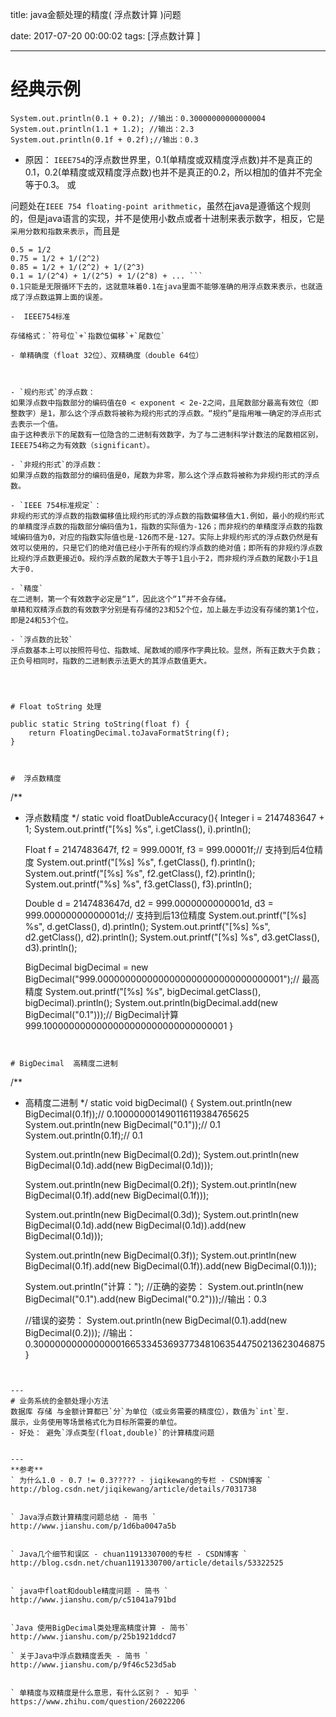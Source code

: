 title:  java金额处理的精度( 浮点数计算 )问题

date: 2017-07-20 00:00:02
tags: [浮点数计算 ]



---
# 经典示例
```
System.out.println(0.1 + 0.2); //输出：0.30000000000000004
System.out.println(1.1 + 1.2); //输出：2.3
System.out.println(0.1f + 0.2f);//输出：0.3
```
- 原因：
`IEEE754`的浮点数世界里，0.1(单精度或双精度浮点数)并不是真正的0.1，0.2(单精度或双精度浮点数)也并不是真正的0.2，所以相加的值并不完全等于0.3。 或

问题处在`IEEE 754 floating-point arithmetic`，虽然在java是遵循这个规则的，但是java语言的实现，并不是使用小数点或者十进制来表示数字，相反，它是`采用分数和指数来表示`，而且是
```
0.5 = 1/2
0.75 = 1/2 + 1/(2^2)
0.85 = 1/2 + 1/(2^2) + 1/(2^3)
0.1 = 1/(2^4) + 1/(2^5) + 1/(2^8) + ... ```
0.1只能是无限循环下去的，这就意味着0.1在java里面不能够准确的用浮点数来表示，也就造成了浮点数运算上面的误差。

-  IEEE754标准

存储格式：`符号位`+`指数位偏移`+`尾数位`
   
- 单精确度（float 32位）、双精确度（double 64位）



- `规约形式`的浮点数：
如果浮点数中指数部分的编码值在0 < exponent < 2e-2之间，且尾数部分最高有效位（即整数字）是1，那么这个浮点数将被称为规约形式的浮点数。“规约”是指用唯一确定的浮点形式去表示一个值。
由于这种表示下的尾数有一位隐含的二进制有效数字，为了与二进制科学计数法的尾数相区别，IEEE754称之为有效数（significant）。
 
- `非规约形式`的浮点数：
如果浮点数的指数部分的编码值是0，尾数为非零，那么这个浮点数将被称为非规约形式的浮点数。
 
- `IEEE 754标准规定`：
非规约形式的浮点数的指数偏移值比规约形式的浮点数的指数偏移值大1.例如，最小的规约形式的单精度浮点数的指数部分编码值为1，指数的实际值为-126；而非规约的单精度浮点数的指数域编码值为0，对应的指数实际值也是-126而不是-127。实际上非规约形式的浮点数仍然是有效可以使用的，只是它们的绝对值已经小于所有的规约浮点数的绝对值；即所有的非规约浮点数比规约浮点数更接近0。规约浮点数的尾数大于等于1且小于2，而非规约浮点数的尾数小于1且大于0.
 
- `精度`
在二进制，第一个有效数字必定是“1”，因此这个“1”并不会存储。
单精和双精浮点数的有效数字分别是有存储的23和52个位，加上最左手边没有存储的第1个位，即是24和53个位。
 
- `浮点数的比较`
浮点数基本上可以按照符号位、指数域、尾数域的顺序作字典比较。显然，所有正数大于负数；正负号相同时，指数的二进制表示法更大的其浮点数值更大。




# Float toString 处理
```
    public static String toString(float f) {
        return FloatingDecimal.toJavaFormatString(f);
    }
```


#  浮点数精度
```
/**
* 浮点数精度
*/
static void floatDubleAccuracy(){
    Integer i = 2147483647 + 1;
    System.out.printf("[%s] %s", i.getClass(), i).println();
 
    Float f = 2147483647f, f2 = 999.0001f, f3 = 999.00001f;// 支持到后4位精度
    System.out.printf("[%s] %s", f.getClass(), f).println();
    System.out.printf("[%s] %s", f2.getClass(), f2).println();
    System.out.printf("%s] %s", f3.getClass(), f3).println();
 
    Double d = 2147483647d, d2 = 999.0000000000001d, d3 = 999.00000000000001d;// 支持到后13位精度
    System.out.printf("[%s] %s", d.getClass(), d).println();
    System.out.printf("[%s] %s", d2.getClass(), d2).println();
    System.out.printf("[%s] %s", d3.getClass(), d3).println();
 
    BigDecimal bigDecimal = new BigDecimal("999.0000000000000000000000000000000001");// 最高精度
    System.out.printf("[%s] %s", bigDecimal.getClass(), bigDecimal).println();
    System.out.println(bigDecimal.add(new BigDecimal("0.1")));// BigDecimal计算 999.1000000000000000000000000000000001
}
```


# BigDecimal  高精度二进制
```
/**
* 高精度二进制
*/
static void bigDecimal() {
    System.out.println(new BigDecimal(0.1f));// 0.100000001490116119384765625
    System.out.println(new BigDecimal("0.1"));// 0.1
    System.out.println(0.1f);// 0.1
 
    System.out.println(new BigDecimal(0.2d));
    System.out.println(new BigDecimal(0.1d).add(new BigDecimal(0.1d)));
 
    System.out.println(new BigDecimal(0.2f));
    System.out.println(new BigDecimal(0.1f).add(new BigDecimal(0.1f)));
 
    System.out.println(new BigDecimal(0.3d));
    System.out.println(new BigDecimal(0.1d).add(new BigDecimal(0.1d)).add(new BigDecimal(0.1d)));
 
    System.out.println(new BigDecimal(0.3f));
    System.out.println(new BigDecimal(0.1f).add(new BigDecimal(0.1f)).add(new BigDecimal(0.1)));
 
    System.out.println("计算：");
    //正确的姿势：
    System.out.println(new BigDecimal("0.1").add(new BigDecimal("0.2")));//输出：0.3
 
    //错误的姿势：
    System.out.println(new BigDecimal(0.1).add(new BigDecimal(0.2)));    //输出：0.3000000000000000166533453693773481063544750213623046875
}
```


---
# 业务系统的金额处理小方法
数据库 存储 与金额计算都已`分`为单位（或业务需要的精度位），数值为`int`型.
展示，业务使用等场景格式化为目标所需要的单位。
- 好处： 避免`浮点类型(float,double)`的计算精度问题


---
**参考**
` 为什么1.0 - 0.7 != 0.3????? - jiqikewang的专栏 - CSDN博客 `
http://blog.csdn.net/jiqikewang/article/details/7031738


` Java浮点数计算精度问题总结 - 简书 `
http://www.jianshu.com/p/1d6ba0047a5b


` Java几个细节和误区 - chuan1191330700的专栏 - CSDN博客 `
http://blog.csdn.net/chuan1191330700/article/details/53322525


` java中float和double精度问题 - 简书 `
http://www.jianshu.com/p/c51041a791bd


`Java 使用BigDecimal类处理高精度计算 - 简书`
http://www.jianshu.com/p/25b1921ddcd7

` 关于Java中浮点数精度丢失 - 简书 `
http://www.jianshu.com/p/9f46c523d5ab


` 单精度与双精度是什么意思，有什么区别？ - 知乎 `
https://www.zhihu.com/question/26022206



